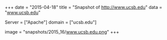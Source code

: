 
+++
date = "2015-04-18"
title = "Snapshot of http://www.ucsb.edu"
data = "www.ucsb.edu"

Server = ["Apache"]
domain = ["ucsb.edu"]

  image = "snapshots/2015_16/www.ucsb.edu.png"
+++
#
